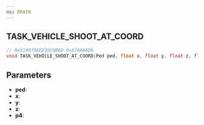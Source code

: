 ```yaml
---
ns: BRAIN
---
```

## TASK_VEHICLE_SHOOT_AT_COORD

```c
// 0x5190796ED39C9B6D 0xA7AAA4D6
void TASK_VEHICLE_SHOOT_AT_COORD(Ped ped, float x, float y, float z, float p4);
```


## Parameters
* **ped**: 
* **x**: 
* **y**: 
* **z**: 
* **p4**: 

